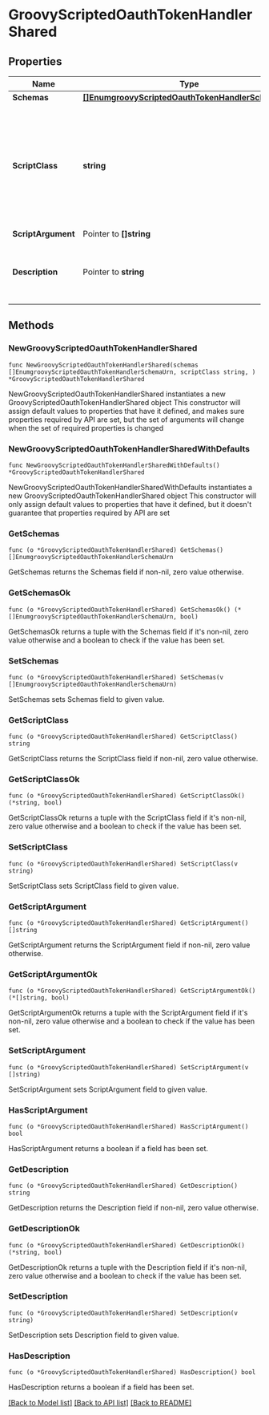 # GroovyScriptedOauthTokenHandlerShared

## Properties

Name | Type | Description | Notes
------------ | ------------- | ------------- | -------------
**Schemas** | [**[]EnumgroovyScriptedOauthTokenHandlerSchemaUrn**](EnumgroovyScriptedOauthTokenHandlerSchemaUrn.md) |  | 
**ScriptClass** | **string** | The fully-qualified name of the Groovy class providing the logic for the Groovy Scripted OAuth Token Handler. | 
**ScriptArgument** | Pointer to **[]string** |  | [optional] 
**Description** | Pointer to **string** | A description for this OAuth Token Handler | [optional] 

## Methods

### NewGroovyScriptedOauthTokenHandlerShared

`func NewGroovyScriptedOauthTokenHandlerShared(schemas []EnumgroovyScriptedOauthTokenHandlerSchemaUrn, scriptClass string, ) *GroovyScriptedOauthTokenHandlerShared`

NewGroovyScriptedOauthTokenHandlerShared instantiates a new GroovyScriptedOauthTokenHandlerShared object
This constructor will assign default values to properties that have it defined,
and makes sure properties required by API are set, but the set of arguments
will change when the set of required properties is changed

### NewGroovyScriptedOauthTokenHandlerSharedWithDefaults

`func NewGroovyScriptedOauthTokenHandlerSharedWithDefaults() *GroovyScriptedOauthTokenHandlerShared`

NewGroovyScriptedOauthTokenHandlerSharedWithDefaults instantiates a new GroovyScriptedOauthTokenHandlerShared object
This constructor will only assign default values to properties that have it defined,
but it doesn't guarantee that properties required by API are set

### GetSchemas

`func (o *GroovyScriptedOauthTokenHandlerShared) GetSchemas() []EnumgroovyScriptedOauthTokenHandlerSchemaUrn`

GetSchemas returns the Schemas field if non-nil, zero value otherwise.

### GetSchemasOk

`func (o *GroovyScriptedOauthTokenHandlerShared) GetSchemasOk() (*[]EnumgroovyScriptedOauthTokenHandlerSchemaUrn, bool)`

GetSchemasOk returns a tuple with the Schemas field if it's non-nil, zero value otherwise
and a boolean to check if the value has been set.

### SetSchemas

`func (o *GroovyScriptedOauthTokenHandlerShared) SetSchemas(v []EnumgroovyScriptedOauthTokenHandlerSchemaUrn)`

SetSchemas sets Schemas field to given value.


### GetScriptClass

`func (o *GroovyScriptedOauthTokenHandlerShared) GetScriptClass() string`

GetScriptClass returns the ScriptClass field if non-nil, zero value otherwise.

### GetScriptClassOk

`func (o *GroovyScriptedOauthTokenHandlerShared) GetScriptClassOk() (*string, bool)`

GetScriptClassOk returns a tuple with the ScriptClass field if it's non-nil, zero value otherwise
and a boolean to check if the value has been set.

### SetScriptClass

`func (o *GroovyScriptedOauthTokenHandlerShared) SetScriptClass(v string)`

SetScriptClass sets ScriptClass field to given value.


### GetScriptArgument

`func (o *GroovyScriptedOauthTokenHandlerShared) GetScriptArgument() []string`

GetScriptArgument returns the ScriptArgument field if non-nil, zero value otherwise.

### GetScriptArgumentOk

`func (o *GroovyScriptedOauthTokenHandlerShared) GetScriptArgumentOk() (*[]string, bool)`

GetScriptArgumentOk returns a tuple with the ScriptArgument field if it's non-nil, zero value otherwise
and a boolean to check if the value has been set.

### SetScriptArgument

`func (o *GroovyScriptedOauthTokenHandlerShared) SetScriptArgument(v []string)`

SetScriptArgument sets ScriptArgument field to given value.

### HasScriptArgument

`func (o *GroovyScriptedOauthTokenHandlerShared) HasScriptArgument() bool`

HasScriptArgument returns a boolean if a field has been set.

### GetDescription

`func (o *GroovyScriptedOauthTokenHandlerShared) GetDescription() string`

GetDescription returns the Description field if non-nil, zero value otherwise.

### GetDescriptionOk

`func (o *GroovyScriptedOauthTokenHandlerShared) GetDescriptionOk() (*string, bool)`

GetDescriptionOk returns a tuple with the Description field if it's non-nil, zero value otherwise
and a boolean to check if the value has been set.

### SetDescription

`func (o *GroovyScriptedOauthTokenHandlerShared) SetDescription(v string)`

SetDescription sets Description field to given value.

### HasDescription

`func (o *GroovyScriptedOauthTokenHandlerShared) HasDescription() bool`

HasDescription returns a boolean if a field has been set.


[[Back to Model list]](../README.md#documentation-for-models) [[Back to API list]](../README.md#documentation-for-api-endpoints) [[Back to README]](../README.md)


